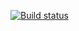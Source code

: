 [![Build status](https://ci.appveyor.com/api/projects/status/qbsfbr4igvmrlwod?svg=true)](https://ci.appveyor.com/project/Pavel-Lochmatov/aqa5)